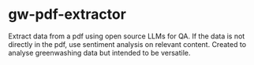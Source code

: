 # gw-pdf-extractor
Extract data from a pdf using open source LLMs for QA. If the data is not directly in the pdf, use sentiment analysis on relevant content. Created to analyse greenwashing data but intended to be versatile.
